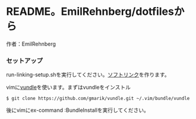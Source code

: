 # README。EmilRehnberg/dotfilesから
作者：EmilRehnberg

### セットアップ
run-linking-setup.shを実行してください。[ソフトリンク](http://ja.wikipedia.org/wiki/%E3%82%BD%E3%83%95%E3%83%88%E3%83%AA%E3%83%B3%E3%82%AF)を作ります。

vimに[vundle](https://github.com/gmarik/vundle)を使います。まずはvundleをインストル
```
$ git clone https://github.com/gmarik/vundle.git ~/.vim/bundle/vundle
```
後にvimにex-command :BundleInstallを実行してください。

